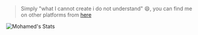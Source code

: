 <!--
**alash3al/alash3al** is a ✨ _special_ ✨ repository because its `README.md` (this file) appears on your GitHub profile.

Here are some ideas to get you started:

- 🔭 I’m currently working on ...
- 🌱 I’m currently learning ...
- 👯 I’m looking to collaborate on ...
- 🤔 I’m looking for help with ...
- 💬 Ask me about ...
- 📫 How to reach me: ...
- 😄 Pronouns: ...
- ⚡ Fun fact: ...
-->

> Simply "what I cannot create i do not understand" 😄, you can find me on other platforms from [here](https://alash3al.com/)

![Mohamed's Stats](https://github-readme-stats.vercel.app/api?username=alash3al&count_private=true&show_icons=true&theme=dark)
